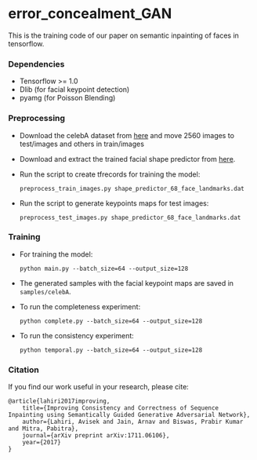 # error_concealment_GAN
This is the training code of our paper on semantic inpainting of faces in tensorflow.

### Dependencies
+ Tensorflow >= 1.0
+ Dlib (for facial keypoint detection)
+ pyamg (for Poisson Blending)

### Preprocessing
+ Download the celebA dataset from [here](http://mmlab.ie.cuhk.edu.hk/projects/CelebA.html) and move 2560 images to test/images and others in train/images
+ Download and extract the trained facial shape predictor from [here]( http://dlib.net/files/shape_predictor_68_face_landmarks.dat.bz2).
+ Run the script to create tfrecords for training the model: 

    `preprocess_train_images.py shape_predictor_68_face_landmarks.dat`
+ Run the script to generate keypoints maps for test images: 

    `preprocess_test_images.py shape_predictor_68_face_landmarks.dat`

### Training
+ For training the model:

  `python main.py --batch_size=64 --output_size=128`
+ The generated samples with the facial keypoint maps are saved in `samples/celebA`.
+ To run the completeness experiment:

  `python complete.py --batch_size=64 --output_size=128`
+ To run the consistency experiment:

  `python temporal.py --batch_size=64 --output_size=128`

### Citation
If you find our work useful in your research, please cite:

    @article{lahiri2017improving,
        title={Improving Consistency and Correctness of Sequence Inpainting using Semantically Guided Generative Adversarial Network},
        author={Lahiri, Avisek and Jain, Arnav and Biswas, Prabir Kumar and Mitra, Pabitra},
        journal={arXiv preprint arXiv:1711.06106},
        year={2017}
    }
